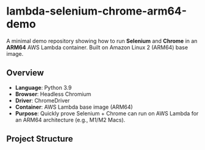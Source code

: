 # lambda-selenium-chrome-arm64-demo

A minimal demo repository showing how to run **Selenium** and **Chrome** in an **ARM64** AWS Lambda container. Built on Amazon Linux 2 (ARM64) base image.

## Overview

- **Language**: Python 3.9
- **Browser**: Headless Chromium
- **Driver**: ChromeDriver
- **Container**: AWS Lambda base image (ARM64)
- **Purpose**: Quickly prove Selenium + Chrome can run on AWS Lambda for an ARM64 architecture (e.g., M1/M2 Macs).

## Project Structure
